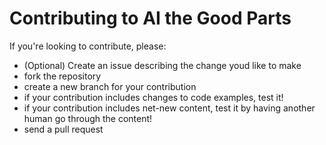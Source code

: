 # Contributing to AI the Good Parts

If you're looking to contribute, please:

- (Optional) Create an issue describing the change youd like to make
- fork the repository
- create a new branch for your contribution
- if your contribution includes changes to code examples, test it!
- if your contribution includes net-new content, test it by having another human go through the content!
- send a pull request

